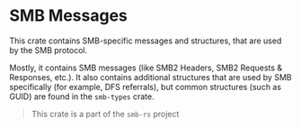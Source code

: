 # SMB Messages

This crate contains SMB-specific messages and structures,
that are used by the SMB protocol.

Mostly, it contains SMB messages (like SMB2 Headers, SMB2 Requests & Responses, etc.).
It also contains additional structures that are used by SMB specifically
(for example, DFS referrals), but common structures (such as GUID) are found in the `smb-types` crate.

> This crate is a part of the `smb-rs` project
